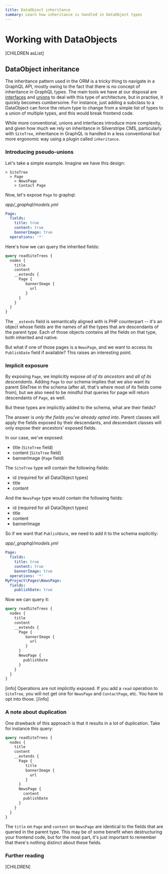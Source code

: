 ```yaml
---
title: DataObject inheritance
summary: Learn how inheritance is handled in DataObject types
---
```


# Working with DataObjects

[CHILDREN asList]

## DataObject inheritance

The inheritance pattern used in the ORM is a tricky thing to navigate in a GraphQL API, mostly owing
to the fact that there is no concept of inheritance in GraphQL types. The main tools we have at our
disposal are [interfaces](https://graphql.org/learn/schema/#interfaces) and [unions](https://graphql.org/learn/schema/#union-types) to deal with this type of architecture, but in practise, it quickly becomes cumbersome.
For instance, just adding a subclass to a DataObject can force the return type to change from a simple list
of types to a union of multiple types, and this would break frontend code.

While more conventional, unions and interfaces introduce more complexity, and given how much we rely
on inheritance in Silverstripe CMS, particularly with `SiteTree`, inheritance in GraphQL is handled in a less
conventional but more ergonomic way using a plugin called `inheritance`.

### Introducing pseudo-unions

Let's take a simple example. Imagine we have this design:

```
> SiteTree
  > Page
    > NewsPage
    > Contact Page
```

Now, let's expose `Page` to graphql:

*app/_graphql/models.yml*
```yaml
Page:
  fields:
    title: true
    content: true
    bannerImage: true
  operations: '*'
```

Here's how we can query the inherited fields:

```graphql
query readSiteTrees {
  nodes {
    title
    content
    __extends {
      Page {
         bannerImage {
           url
         }
      }
    }
  }
}
```

The `__extends` field is semantically aligned with is PHP counterpart -- it's an object whose fields are the
names of all the types that are descendants of the parent type. Each of those objects contains all the fields
on that type, both inherited and native.

But what if one of those pages is a `NewsPage`, and we want to access its `PublishDate` field
 if available? This raises an interesting point.

### Implicit exposure

By exposing `Page`, we implicitly expose *all of its ancestors* and *all of its descendants*. Adding `Page`
to our schema implies that we also want its parent SiteTree in the schema (after all, that's where most of its fields
come from), but we also need to be mindful that queries for page will return descendants of `Page`, as well.

But these types are implicitly added to the schema, what are their fields?

The answer is *only the fields you've already opted into*. Parent classes will apply the fields exposed
by their descendants, and descendant classes will only expose their ancestors' exposed fields.

In our case, we've exposed:

* title (`SiteTree` field)
* content (`SiteTree` field)
* bannerImage (`Page` field)

The `SiteTree` type will contain the following fields:

* id (required for all DataObject types)
* title
* content

And the `NewsPage` type would contain the following fields:

* id (required for all DataObject types)
* title
* content
* bannerImage

So if we want that `PublishDate`, we need to add it to the schema explicitly:

*app/_graphql/models.yml*
```yaml
Page:
  fields:
    title: true
    content: true
    bannerImage: true
  operations: '*'
MyProject\Pages\NewsPage:
  fields:
    publishDate: true
```

Now we can query it:

```graphql
query readSiteTrees {
  nodes {
    title
    content
    __extends {
      Page {
         bannerImage {
           url
         }
      }
      NewsPage {
        publishDate
      }
    }
  }
}
```

[info]
Operations are not implicitly exposed. If you add a `read` operation to `SiteTree`, you will not get one for
`NewsPage` and `ContactPage`, etc. You have to opt into those.
[/info]

### A note about duplication

One drawback of this approach is that it results in a lot of duplication. Take for instance this query:

```graphql
query readSiteTrees {
  nodes {
    title
    content
    __extends {
      Page {
         title
         bannerImage {
           url
         }
      }
      NewsPage {
        content
        publishDate
      }
    }
  }
}
```

The `title` on `Page` and `content` on `NewsPage` are identical to the fields that are queried in the parent type.
This may be of some benefit when destructuring your frontend code, but for the most part, it's just important to
remember that there's nothing distinct about these fields.

### Further reading

[CHILDREN]

